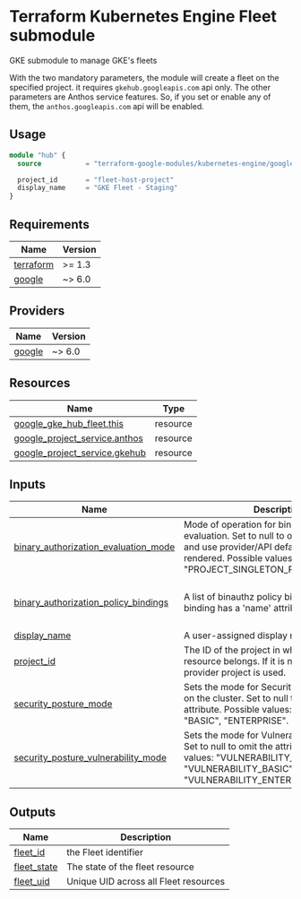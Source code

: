 
# Terraform Kubernetes Engine Fleet submodule

GKE submodule to manage GKE's fleets

With the two mandatory parameters, the module will create a fleet on the specified project. it requires `gkehub.googleapis.com` api only.
The other parameters are Anthos service features. So, if you set or enable any of them, the `anthos.googleapis.com` api will be enabled.

## Usage

```tf
module "hub" {
  source           = "terraform-google-modules/kubernetes-engine/google//modules/fleet"

  project_id       = "fleet-host-project"
  display_name     = "GKE Fleet - Staging"
}
```

<!-- BEGIN_TF_DOCS -->
## Requirements

| Name | Version |
|------|---------|
| <a name="requirement_terraform"></a> [terraform](#requirement\_terraform) | >= 1.3 |
| <a name="requirement_google"></a> [google](#requirement\_google) | ~> 6.0 |

## Providers

| Name | Version |
|------|---------|
| <a name="provider_google"></a> [google](#provider\_google) | ~> 6.0 |

## Resources

| Name | Type |
|------|------|
| [google_gke_hub_fleet.this](https://registry.terraform.io/providers/hashicorp/google/latest/docs/resources/gke_hub_fleet) | resource |
| [google_project_service.anthos](https://registry.terraform.io/providers/hashicorp/google/latest/docs/resources/project_service) | resource |
| [google_project_service.gkehub](https://registry.terraform.io/providers/hashicorp/google/latest/docs/resources/project_service) | resource |

## Inputs

| Name | Description | Type | Default | Required |
|------|-------------|------|---------|:--------:|
| <a name="input_binary_authorization_evaluation_mode"></a> [binary\_authorization\_evaluation\_mode](#input\_binary\_authorization\_evaluation\_mode) | Mode of operation for binauthz policy evaluation. Set to null to omit the attribute and use provider/API default if the block is rendered. Possible values: "DISABLED", "PROJECT\_SINGLETON\_POLICY\_ENFORCE". | `string` | `"DISABLED"` | no |
| <a name="input_binary_authorization_policy_bindings"></a> [binary\_authorization\_policy\_bindings](#input\_binary\_authorization\_policy\_bindings) | A list of binauthz policy bindings. Each binding has a 'name' attribute. | <pre>list(object({<br/>    name = string # Name is technically optional in API, but required for a useful binding here.<br/>  }))</pre> | `[]` | no |
| <a name="input_display_name"></a> [display\_name](#input\_display\_name) | A user-assigned display name of the Fleet. | `string` | n/a | yes |
| <a name="input_project_id"></a> [project\_id](#input\_project\_id) | The ID of the project in which the Fleet resource belongs. If it is not provided, the provider project is used. | `string` | n/a | yes |
| <a name="input_security_posture_mode"></a> [security\_posture\_mode](#input\_security\_posture\_mode) | Sets the mode for Security Posture features on the cluster. Set to null to omit the attribute. Possible values: "DISABLED", "BASIC", "ENTERPRISE". | `string` | `"DISABLED"` | no |
| <a name="input_security_posture_vulnerability_mode"></a> [security\_posture\_vulnerability\_mode](#input\_security\_posture\_vulnerability\_mode) | Sets the mode for Vulnerability Scanning. Set to null to omit the attribute. Possible values: "VULNERABILITY\_DISABLED", "VULNERABILITY\_BASIC", "VULNERABILITY\_ENTERPRISE". | `string` | `"VULNERABILITY_DISABLED"` | no |

## Outputs

| Name | Description |
|------|-------------|
| <a name="output_fleet_id"></a> [fleet\_id](#output\_fleet\_id) | the Fleet identifier |
| <a name="output_fleet_state"></a> [fleet\_state](#output\_fleet\_state) | The state of the fleet resource |
| <a name="output_fleet_uid"></a> [fleet\_uid](#output\_fleet\_uid) | Unique UID across all Fleet resources |
<!-- END_TF_DOCS -->
